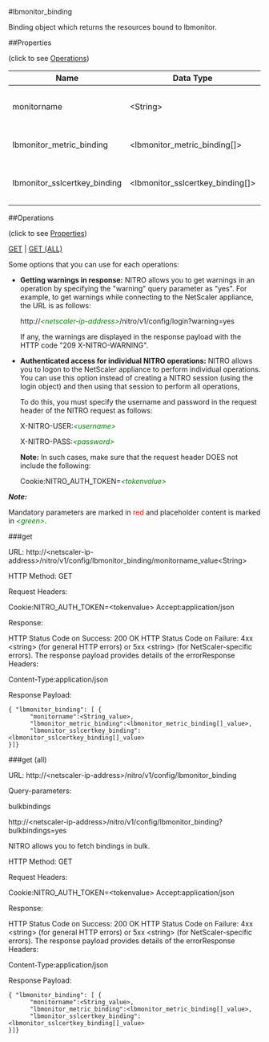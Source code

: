#lbmonitor_binding

Binding object which returns the resources bound to lbmonitor.


##Properties 
<span>(click to see [Operations](#operations))</span>


<table><thead><tr><th>Name</th><th> Data Type</th><th> Permissions</th><th>Description</th></tr></thead><tbody><tr><td>monitorname</td><td>&lt;String></td><td>Read-write</td><td>Name of the monitor.&lt;br>Minimum length = 1</td><tr><tr><td>lbmonitor_metric_binding</td><td>&lt;lbmonitor_metric_binding[]></td><td>Read-only</td><td>metric that can be bound to lbmonitor.</td><tr><tr><td>lbmonitor_sslcertkey_binding</td><td>&lt;lbmonitor_sslcertkey_binding[]></td><td>Read-only</td><td>sslcertkey that can be bound to lbmonitor.</td><tr></tbody></table>
##Operations 
<span>(click to see [Properties](#properties))</span>


[GET](#get) | [GET (ALL)](#get-(all))


Some options that you can use for each operations:
<ul><li><p><b>Getting warnings in response:</b> NITRO allows you to get warnings in an operation by specifying the "warning" query parameter as "yes". For example, to get warnings while connecting to the NetScaler appliance, the URL is as follows:</p><p>http://<span style="color:green;font-style:italic;">&lt;netscaler-ip-address&gt;</span>/nitro/v1/config/login?warning=yes</p><p>If any, the warnings are displayed in the response payload with the HTTP code "209 X-NITRO-WARNING".</p></li><li><p><b>Authenticated access for individual NITRO operations:</b> NITRO allows you to logon to the NetScaler appliance to perform individual operations. You can use this option instead of creating a NITRO session (using the login object) and then using that session to perform all operations,</p><p>To do this, you must specify the username and password in the request header of the NITRO request as follows:</p><p>X-NITRO-USER:<span style="color:green;font-style:italic;">&lt;username&gt;</span></p><p>X-NITRO-PASS:<span style="color:green;font-style:italic;">&lt;password&gt;</span></p><p><b>Note:</b> In such cases, make sure that the request header DOES not include the following:</p><p>Cookie:NITRO_AUTH_TOKEN=<span style="color:green;font-style:italic;">&lt;tokenvalue&gt;</span></p></li></ul>



***Note:*** 
Mandatory parameters are marked in <span style="color:#FF0000;">red</span> and placeholder content is marked in <span style="color:green;font-style:italic">&lt;green&gt;</span>.

###get



URL: http://&lt;netscaler-ip-address&gt;/nitro/v1/config/lbmonitor_binding/monitorname_value&lt;String&gt;
HTTP Method: GET
Request Headers:

Cookie:NITRO_AUTH_TOKEN=&lt;tokenvalue&gt;Accept:application/json

Response:
HTTP Status Code on Success: 200 OKHTTP Status Code on Failure: 4xx &lt;string&gt; (for general HTTP errors) or 5xx &lt;string&gt; (for NetScaler-specific errors). The response payload provides details of the errorResponse Headers:

Content-Type:application/json

Response Payload: ```{ "lbmonitor_binding": [ {      "monitorname":<String_value>,      "lbmonitor_metric_binding":<lbmonitor_metric_binding[]_value>,      "lbmonitor_sslcertkey_binding":<lbmonitor_sslcertkey_binding[]_value>}]}```



###get (all)



URL: http://&lt;netscaler-ip-address&gt;/nitro/v1/config/lbmonitor_binding
Query-parameters:
bulkbindings
http://&lt;netscaler-ip-address&gt;/nitro/v1/config/lbmonitor_binding?bulkbindings=yes
NITRO allows you to fetch bindings in bulk.



HTTP Method: GET
Request Headers:

Cookie:NITRO_AUTH_TOKEN=&lt;tokenvalue&gt;Accept:application/json

Response:
HTTP Status Code on Success: 200 OKHTTP Status Code on Failure: 4xx &lt;string&gt; (for general HTTP errors) or 5xx &lt;string&gt; (for NetScaler-specific errors). The response payload provides details of the errorResponse Headers:

Content-Type:application/json

Response Payload: ```{ "lbmonitor_binding": [ {      "monitorname":<String_value>,      "lbmonitor_metric_binding":<lbmonitor_metric_binding[]_value>,      "lbmonitor_sslcertkey_binding":<lbmonitor_sslcertkey_binding[]_value>}]}```



